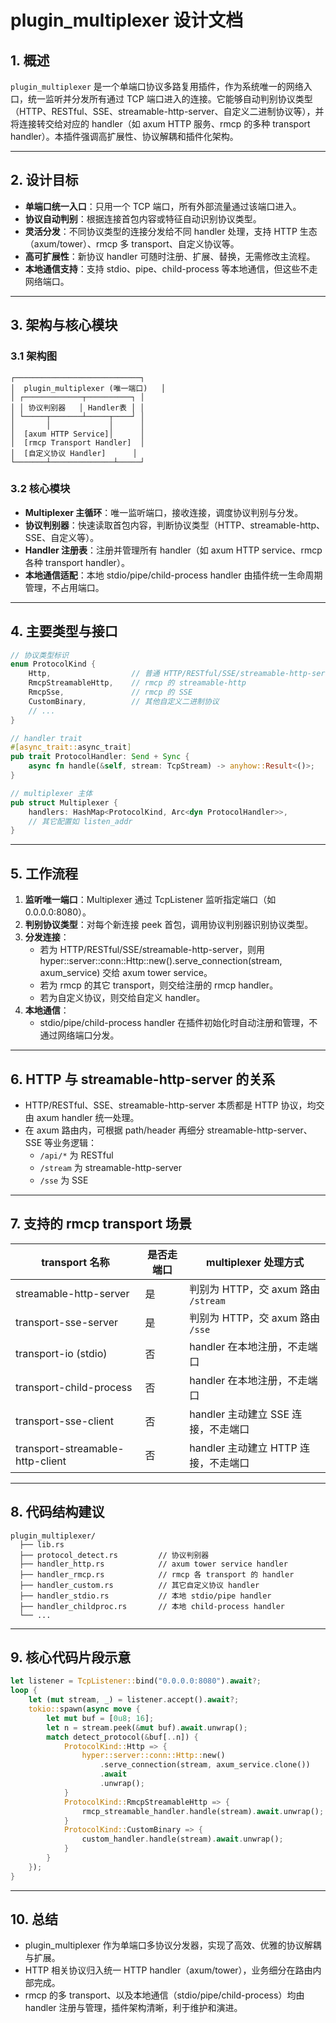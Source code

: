 # plugin_multiplexer 设计文档

## 1. 概述

`plugin_multiplexer` 是一个单端口协议多路复用插件，作为系统唯一的网络入口，统一监听并分发所有通过 TCP 端口进入的连接。它能够自动判别协议类型（HTTP、RESTful、SSE、streamable-http-server、自定义二进制协议等），并将连接转交给对应的 handler（如 axum HTTP 服务、rmcp 的多种 transport handler）。本插件强调高扩展性、协议解耦和插件化架构。

---

## 2. 设计目标

- **单端口统一入口**：只用一个 TCP 端口，所有外部流量通过该端口进入。
- **协议自动判别**：根据连接首包内容或特征自动识别协议类型。
- **灵活分发**：不同协议类型的连接分发给不同 handler 处理，支持 HTTP 生态（axum/tower）、rmcp 多 transport、自定义协议等。
- **高可扩展性**：新协议 handler 可随时注册、扩展、替换，无需修改主流程。
- **本地通信支持**：支持 stdio、pipe、child-process 等本地通信，但这些不走网络端口。

---

## 3. 架构与核心模块

### 3.1 架构图

```
┌────────────────────────────┐
│  plugin_multiplexer (唯一端口)   │
│ ┌─────────────┬──────────┐ │
│ │ 协议判别器   │ Handler表 │ │
│ └─────┬───────┴─────┬────┘ │
│       │             │      │
│  [axum HTTP Service]│      │
│  [rmcp Transport Handler]  │
│  [自定义协议 Handler]      │
└───────┴──────────────┴─────┘
```

### 3.2 核心模块

- **Multiplexer 主循环**：唯一监听端口，接收连接，调度协议判别与分发。
- **协议判别器**：快速读取首包内容，判断协议类型（HTTP、streamable-http、SSE、自定义等）。
- **Handler 注册表**：注册并管理所有 handler（如 axum HTTP service、rmcp 各种 transport handler）。
- **本地通信适配**：本地 stdio/pipe/child-process handler 由插件统一生命周期管理，不占用端口。

---

## 4. 主要类型与接口

```rust
// 协议类型标识
enum ProtocolKind {
    Http,                  // 普通 HTTP/RESTful/SSE/streamable-http-server
    RmcpStreamableHttp,    // rmcp 的 streamable-http
    RmcpSse,               // rmcp 的 SSE
    CustomBinary,          // 其他自定义二进制协议
    // ...
}

// handler trait
#[async_trait::async_trait]
pub trait ProtocolHandler: Send + Sync {
    async fn handle(&self, stream: TcpStream) -> anyhow::Result<()>;
}

// multiplexer 主体
pub struct Multiplexer {
    handlers: HashMap<ProtocolKind, Arc<dyn ProtocolHandler>>,
    // 其它配置如 listen_addr
}
```

---

## 5. 工作流程

1. **监听唯一端口**：Multiplexer 通过 TcpListener 监听指定端口（如 0.0.0.0:8080）。
2. **判别协议类型**：对每个新连接 peek 首包，调用协议判别器识别协议类型。
3. **分发连接**：
    - 若为 HTTP/RESTful/SSE/streamable-http-server，则用 hyper::server::conn::Http::new().serve_connection(stream, axum_service) 交给 axum tower service。
    - 若为 rmcp 的其它 transport，则交给注册的 rmcp handler。
    - 若为自定义协议，则交给自定义 handler。
4. **本地通信**：
    - stdio/pipe/child-process handler 在插件初始化时自动注册和管理，不通过网络端口分发。

---

## 6. HTTP 与 streamable-http-server 的关系

- HTTP/RESTful、SSE、streamable-http-server 本质都是 HTTP 协议，均交由 axum handler 统一处理。
- 在 axum 路由内，可根据 path/header 再细分 streamable-http-server、SSE 等业务逻辑：
    - `/api/*` 为 RESTful
    - `/stream` 为 streamable-http-server
    - `/sse` 为 SSE

---

## 7. 支持的 rmcp transport 场景

| transport 名称            | 是否走端口 | multiplexer 处理方式                          |
|--------------------------|-----------|---------------------------------------------|
| streamable-http-server   | 是        | 判别为 HTTP，交 axum 路由 `/stream`         |
| transport-sse-server     | 是        | 判别为 HTTP，交 axum 路由 `/sse`            |
| transport-io (stdio)     | 否        | handler 在本地注册，不走端口                 |
| transport-child-process  | 否        | handler 在本地注册，不走端口                 |
| transport-sse-client     | 否        | handler 主动建立 SSE 连接，不走端口          |
| transport-streamable-http-client | 否 | handler 主动建立 HTTP 连接，不走端口         |

---

## 8. 代码结构建议

```
plugin_multiplexer/
  ├── lib.rs
  ├── protocol_detect.rs         // 协议判别器
  ├── handler_http.rs            // axum tower service handler
  ├── handler_rmcp.rs            // rmcp 各 transport 的 handler
  ├── handler_custom.rs          // 其它自定义协议 handler
  ├── handler_stdio.rs           // 本地 stdio/pipe handler
  ├── handler_childproc.rs       // 本地 child-process handler
  └── ...
```

---

## 9. 核心代码片段示意

```rust
let listener = TcpListener::bind("0.0.0.0:8080").await?;
loop {
    let (mut stream, _) = listener.accept().await?;
    tokio::spawn(async move {
        let mut buf = [0u8; 16];
        let n = stream.peek(&mut buf).await.unwrap();
        match detect_protocol(&buf[..n]) {
            ProtocolKind::Http => {
                hyper::server::conn::Http::new()
                    .serve_connection(stream, axum_service.clone())
                    .await
                    .unwrap();
            }
            ProtocolKind::RmcpStreamableHttp => {
                rmcp_streamable_handler.handle(stream).await.unwrap();
            }
            ProtocolKind::CustomBinary => {
                custom_handler.handle(stream).await.unwrap();
            }
        }
    });
}
```

---

## 10. 总结

- plugin_multiplexer 作为单端口多协议分发器，实现了高效、优雅的协议解耦与扩展。
- HTTP 相关协议归入统一 HTTP handler（axum/tower），业务细分在路由内部完成。
- rmcp 的多 transport、以及本地通信（stdio/pipe/child-process）均由 handler 注册与管理，插件架构清晰，利于维护和演进。
